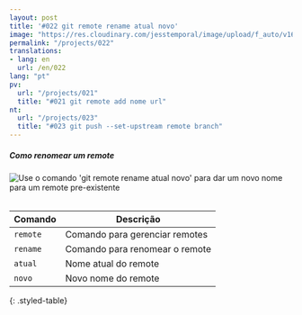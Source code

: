 ```yaml
---
layout: post
title: '#022 git remote rename atual novo'
image: "https://res.cloudinary.com/jesstemporal/image/upload/f_auto/v1642878674/gitfichas/pt/022/thumbnail_rzvcmn.jpg"
permalink: "/projects/022"
translations:
- lang: en
  url: /en/022
lang: "pt"
pv:
  url: "/projects/021"
  title: "#021 git remote add nome url"
nt:
  url: "/projects/023"
  title: "#023 git push --set-upstream remote branch"
---
```

##### Como renomear um remote

<img alt="Use o comando 'git remote rename atual novo' para dar um novo nome para um remote pre-existente" src="https://res.cloudinary.com/jesstemporal/image/upload/v1642878674/gitfichas/pt/022/full_ww7jh5.jpg"><br><br>

| Comando | Descrição |
|---------|-------------|
| `remote` | Comando para gerenciar remotes |
| `rename` | Comando para renomear o remote |
| `atual` | Nome atual do remote |
| `novo` | Novo nome do remote |
{: .styled-table}
